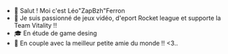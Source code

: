 - 👋 Salut ! Moi c'est Léo"ZapBzh"Ferron
- 👀 Je suis passionné de jeux vidéo, d'eport Rocket league et supporte la Team Vitality !!
- 🎓 En étude de game desing 
- 💞️ En couple avec la meilleur petite amie du monde !! <3..
